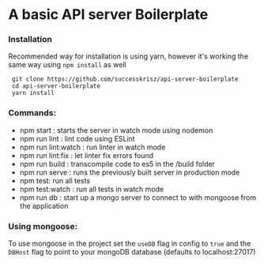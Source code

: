 # A basic API server Boilerplate

### Installation

Recommended way for installation is using yarn, however it's working the same way using `npm install` as well

```
 git clone https://github.com/successkrisz/api-server-boilerplate
 cd api-server-boilerplate
 yarn install
```

### Commands:

- npm start : starts the server in watch mode using nodemon
- npm run lint : lint code using ESLint
- npm run lint:watch : run linter in watch mode
- npm run lint:fix : let linter fix errors found
- npm run build : transcompile code to es5 in the /build folder
- npm run serve : runs the previously built server in production mode
- npm test: run all tests
- npm test:watch : run all tests in watch mode
- npm run db : start up a mongo server to connect to with mongoose from the application

### Using mongoose:

To use mongoose in the project set the `useDB` flag in config to `true` and the `DBHost` flag to point to your mongoDB database (defaults to localhost:27017)
